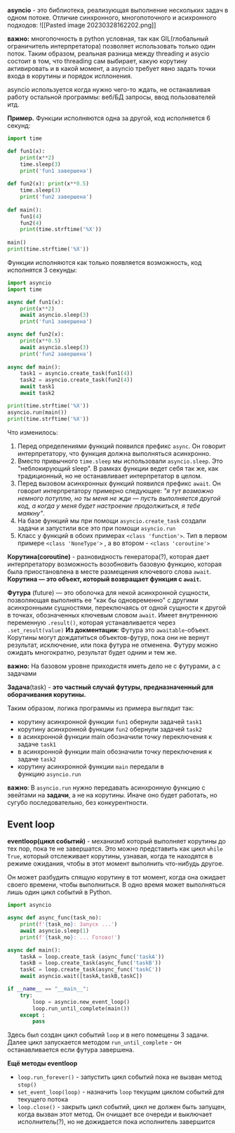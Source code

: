 **asyncio** - это библиотека, реализующая выполнение нескольких задач в одном потоке.
Отличие синхронного, многопоточного и асихронного подходов:
![[Pasted image 20230328162202.png]]

**важно:** многопочность в python условная, так как GIL(глобальный ограничитель интерпретатора) позволяет использовать только один поток. Таким образом, реальная разница между threading и asycio состоит в том, что threading сам выбирает, какую корутину активировать и в какой момент, а asyncio требует явно задать точки входа в корутины и порядок исплонения.

asyncio используется когда нужно чего-то ждать, не останавливая работу остальной программы: веб/БД запросы, ввод пользователей итд.

**Пример.** Функции исполняются одна за другой, код исполняется 6 секунд:
```python
import time 

def fun1(x): 
	print(x**2) 
	time.sleep(3) 
	print('fun1 завершена') 
	
def fun2(x): print(x**0.5) 
	time.sleep(3) 
	print('fun2 завершена') 
	
def main(): 
	fun1(4) 
	fun2(4) 
	print(time.strftime('%X')) 
	
main() 
print(time.strftime('%X'))
```
Функции исполняются как только появляется возможность, код исполнятся 3 секунды:
```python
import asyncio 
import time 

async def fun1(x): 
	print(x**2) 
	await asyncio.sleep(3) 
	print('fun1 завершена') 

async def fun2(x):
	print(x**0.5)
	await asyncio.sleep(3) 
	print('fun2 завершена') 
	
async def main(): 
	task1 = asyncio.create_task(fun1(4)) 
	task2 = asyncio.create_task(fun2(4)) 
	await task1 
	await task2 

print(time.strftime('%X')) 
asyncio.run(main()) 
print(time.strftime('%X'))
```

Что изменилось:
1.  Перед определениями функций появился префикс `async`. Он говорит интерпретатору, что функция должна выполняться асинхронно.
2.  Вместо привычного `time.sleep` мы использовали `asyncio.sleep`. Это "неблокирующий sleep". В рамках функции ведет себя так же, как традиционный, но не останавливает интерпретатор в целом.
3.  Перед вызовом асинхронных функций появился префикс `await`. Он говорит интерпретатору примерно следующее: _"я тут возможно немного потуплю, но ты меня не жди — пусть выполняется другой код, а когда у меня будет настроение продолжиться, я тебе маякну"_.
4.  На базе функций мы при помощи `asyncio.create_task` создали задачи и запустили все это при помощи `asyncio.run`
5. Класс у функций в обоих примерах ```<class 'function'>```. Тип в первом примере ``<class 'NoneType'>`` , а во втором - ``<class 'coroutine'>``

**Корутина(coroutine)** - разновидность генератора(?), которая дает интерпретатору возможность возобновить базовую функцию, которая была приостановлена в месте размещения ключевого слова `await`.
**Корутина — это объект, который возвращает функция с `await`.**

**Футура** (future) — это оболочка для некой асинхронной сущности, позволяющая выполнять ее "как бы одновременно" с другими асинхронными сущностями, переключаясь от одной сущности к другой в точках, обозначенных ключевым словом `await`. Имеет внутреннюю переменную ``.result()``, которая устанавливается через ``.set_result(value)``
**Из докментации:** Футура это `awaitable`-объект. Корутины могут дождатиться объектов-футур, пока они не вернут результат, исключение, или пока футура не отменена. Футуру можно ожидать многократно, результат будет одним и тем же. 

**важно:** На базовом уровне приходистя иметь дело не с футурами, а с задачами

**Задача**(task) - **это частный случай футуры, предназначенный для оборачивания корутины.**

Таким образом, логика программы из примера выглядит так: 
-   корутину асинхронной функции `fun1` обернули задачей `task1`
-   корутину асинхронной функции `fun2` обернули задачей `task2`
-   в асинхронной функции main обозначили точку переключения к задаче `task1`
-   в асинхронной функции main обозначили точку переключения к задаче `task2`
-   корутину асинхронной функции `main` передали в функцию `asyncio.run`

**важно**: В `asyncio.run` нужно передавать асинхронную функцию с эвейтами на **задачи**, а не на корутины. Иначе оно будет работать, но сугубо последовательно, без конкурентности.

## Event loop

**eventloop(цикл событий)** - механизмб который выполняет корутины до тех пор, пока те не завершатся. Это можно представить как цикл `while True`, который отслеживает корутины, узнавая, когда те находятся в режиме ожидания, чтобы в этот момент выполнить что-нибудь другое.

Он может разбудить спящую корутину в тот момент, когда она ожидает своего времени, чтобы выполниться. В одно время может выполняться лишь один цикл событий в Python.
```python
import asyncio

async def async_func(task_no):
    print(f'{task_no}: Запуск ...')
    await asyncio.sleep(1)
    print(f'{task_no}: ... Готово!')

async def main():
    taskA = loop.create_task (async_func('taskA'))
    taskB = loop.create_task(async_func('taskB'))
    taskC = loop.create_task(async_func('taskC'))
    await asyncio.wait([taskA,taskB,taskC])

if __name__ == "__main__":
    try:
        loop = asyncio.new_event_loop()
        loop.run_until_complete(main())
    except :
        pass
```
Здесь был создан цикл событий `loop` и в него помещены 3 задачи. Далее цикл запускается методом `run_until_complete` - он останавливается если футура завершена.

**Ещё методы eventloop**
- `loop.run_forever()` - запустить цикл событий пока не вызван метод `stop()`
- `set_event_loop(loop)` - назначить `loop` текущим циклом событий для текущего потока 
- `loop.close()` - закрыть цикл событий, цикл не должен быть запущен, когда вызван этот метод. Он очищает все очереди и выключает исполнитель(?), но не дожидается пока  исполнитель завершится

